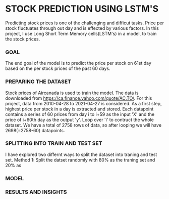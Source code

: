 # STOCK PREDICTION USING LSTM'S
Predicting stock prices is one of the challenging and difficut tasks. Price per stock fluctuates through out day and is effected by various factors. In this project, I use Long Short Term Memory cells(LSTM's) in a model, to train the stock prices.  
### GOAL
The end goal of the model is to predict the price per stock on 61st day based on the per stock prices of the past 60 days.
### PREPARING THE DATASET
Stock prices of Aircanada is used to train the model. The data is downloaded from https://ca.finance.yahoo.com/quote/AC.TO/. For this project, data from 2010-04-28	 to 2021-04-27 is considered. As a first step, highest price per stock in a day is extracted and stored. Each datapoint contains a series of 60 prices from day i to i+59 as the input 'X' and the price of i+60th day as the output 'y'. Loop over 'i' to contruct the whole dataset.  We have a total of 2758 rows of data, so after looping we will have 2698(=2758-60) datapoints.
### SPLITTING INTO TRAIN AND TEST SET

I have explored two differnt ways to split the dataset into traning and test set.
Method 1: Split the datset randomly with 80% as the traning set and 20% as 

### MODEL

### RESULTS AND INSIGHTS
